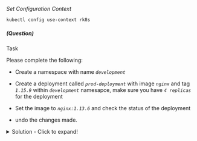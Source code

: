
*_Set Configuration Context_*

`kubectl config use-context rk8s`

##### (Question)

Task

Please complete the following:

- Create a namespace with name _`development`_

- Create a deployment called _`prod-deployment`_ with image _`nginx`_ and tag _`1.15.9`_ within _`development`_ namesapce, make sure you have _`4 replicas`_ for the deployment

- Set the image to _`nginx:1.13.6`_ and check the status of the deployment

- undo the changes made.


<details>
<summary>
Solution - Click to expand!
</summary>

```yaml

#Alias k=kubectl
alias k=kubectl

# Create namespace 
k create ns development

# Create deployment
k -n development create deploy prod-deployment --image=nginx:1.15.9 --replicas=4

# Verify the image
k describe deploy -n development | grep -i "image:"

   Output:- Image:        nginx:1.15.9

# Update the image
k set image deploy prod-deployment nginx=nginx:1.13.6 -n development

# Verify the image
k describe deploy -n development | grep -i "image:"
  Output:-  Image:        nginx:1.13.6

# Undo the change made
k rollout undo deploy prod-deployment -n development

# Verify the image after rollback
k describe deploy -n development | grep -i "image:"

   Output:- Image:        nginx:1.15.9

```

</details>